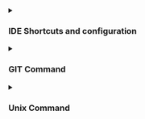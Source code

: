 <details><summary>
  
###  IDE Shortcuts and configuration
</summary>

# IDea Mac OS ShortKeys

## 🧠 General Shortcuts

| Shortcut              | Description                                 |
|-----------------------|---------------------------------------------|
| `Cmd + Shift + A`     | Find and run any action (Search Everywhere) |
| `Cmd + ,`             | Open Preferences/Settings                   |
| `Cmd + Q`             | Quit IntelliJ IDEA                          |
| `Cmd + Shift + F`     | Find in Path (search across project)        |
| `Cmd + Shift + R`     | Replace in Path (replace across project)    |
| `Cmd + P`             | Parameter Info (during method calls)        |
| `Cmd + /`             | Toggle line comment                         |
| `Cmd + Option + /`    | Toggle block comment                        |

## 📂 Navigation

| Shortcut                   | Description                              |
|----------------------------|------------------------------------------|
| `Cmd + N` / `Cmd + O`      | Go to Class                              |
| `Cmd + Shift + O`          | Go to File                               |
| `Cmd + Option + O`         | Go to Symbol                             |
| `Cmd + E`                  | Recent files                             |
| `Cmd + Shift + E`          | Recently edited files                    |
| `Cmd + B` / `Cmd + Click`  | Go to Declaration/Definition             |
| `Cmd + U`                  | Go to Super Method/Class                 |
| `Cmd + Option + ← / →`     | Navigate Back / Forward                  |

## 🧑‍💻 Code Editing

| Shortcut                | Description                       |
|-------------------------|-----------------------------------|
| `Ctrl + Space`          | Basic code completion             |
| `Ctrl + Shift + Space`  | Smart code completion             |
| `Cmd + Option + L`      | Reformat code                     |
| `Cmd + Option + O`      | Optimize imports                  |
| `Cmd + Shift + Enter`   | Complete statement                |
| `Cmd + Delete`          | Delete current line              |
| `Option + ↑ / ↓`        | Move line up/down                 |
| `Cmd + D`               | Duplicate line                    |
| `Cmd + Y`               | Delete line                       |
| `Cmd + Shift + V`       | Paste from history                |

## 🧰 Refactoring

| Shortcut                | Description         |
|-------------------------|---------------------|
| `Ctrl + T`              | Refactor menu       |
| `Shift + F6`            | Rename symbol       |
| `Cmd + Delete`          | Safe delete         |
| `Cmd + Option + M`      | Extract method      |
| `Cmd + Option + V`      | Extract variable    |
| `Cmd + Option + F`      | Extract field       |
| `Cmd + Option + C`      | Extract constant    |

## 🧪 Running & Debugging

| Shortcut                | Description                 |
|-------------------------|-----------------------------|
| `Ctrl + R`              | Run                         |
| `Ctrl + D`              | Debug                       |
| `Cmd + Shift + F10`     | Run context configuration   |
| `F8`                    | Step over                   |
| `F7`                    | Step into                   |
| `Shift + F8`            | Step out                    |
| `Cmd + F8`              | Toggle breakpoint           |
| `Cmd + Option + R`      | Run with coverage           |

## 🔍 Search and Navigation Enhancements

| Shortcut                      | Description                        |
|-------------------------------|------------------------------------|
| `Shift` (press twice)         | Search Everywhere                  |
| `Cmd + F`                     | Find in file                       |
| `Cmd + R`                     | Replace in file                    |
| `Cmd + G` / `Cmd + Shift + G` | Next / Previous match              |

## 📘 Documentation & Help

| Shortcut         | Description                              |
|------------------|------------------------------------------|
| `F1`             | Quick documentation                      |
| `Ctrl + Q`       | Show quick documentation (in some cases) |
| `Cmd + J`        | Show intention actions / quick fixes     |
#### Eclipse/ STS/Intellij with Eclipse shortkey
  ```
  Text Search                                          Ctrl + H 
  Find selected text                                   Ctrl + Alt + G
  To see the list of avail impl                        Ctrl + H
  For warning and suggestions                          Alt + Enter
  To jump to next error                                F2
  To open tool windows                                 Alt+1
  To put the focus back on editor from tool            ESC
  To open widows of most recent opened file            Ctrl +E
  Go to declration of the variable/method              Ctrl+Alt+B
  To find the usage of the selected method             Ctrl + G
  Single and multi line comment                        Ctrl + /, Ctrl+Shift+/
  Complete current statement ex.in if or for loop
  it will automatically add () and {} symbol and put
  the cursor inside the block                          Shift+Ctrl+Enter
  Format                                               Ctrl+Shift+F
  Rename selected text                                 Ctrl+Alt+Shift+T
  To move the line up and down                         Alt+up or Alt+down
  To edit multiple line                                Opt+Opt+up/down
 
  
  
  ```
#### Intellij

- By default in intellij code completion is case sensitive to disable it go to setting-> Editor->General->code completion untick match case.
- Generally if code completion configuration is case sensitive,all annotation or class, method will not appears in auto suggestion if you do not type name correctly

```
  File Location                       ctrl+Alt+F12
  Search Everywhere                   double shift
  Remove unused import ->             ctr+alt+o
  To format code ->                   ctrl+Alt+L
  To Delete a Line                    ctr+Y
  To Run Application                  shift+F10
  To Delete Current Line --------->   Ctrl+Y
  To Duplicate Current Line ------>   Ctrl+D 
  Redo Operation            ------>   Ctrl+Shift+Z
  Quick Search(Stiring)     ------>   Ctrl+Shift+F
  To Organize Imports       ------>   Ctrl+Alt+O
  To check references       ------>   Alt+F7
  To navigate/go to impl class --->   Ctrl+Alt+B
  Current File path        ------->   Ctrl+Alt+F12
  
```
</details>



<details><summary>
  
###  GIT  Command
</summary>



</details>

<details><summary>

###  Unix Command
</summary>

```
hff
sfdsf
fsdf
dfdsf
```

</details>
